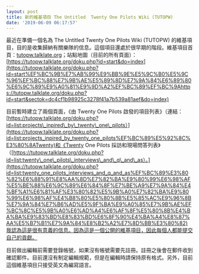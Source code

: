 ```yaml
---
layout: post
title: 新的維基項目 The Untitled  Twenty One Pilots Wiki (TUTOPW)
date: '2019-06-09 06:17:57'
---
```


最近在準備一個名為 The Untitled Twenty One Pilots Wiki (TUTOPW) 的維基項目，目的是收集歸納有關樂隊的信息。這個項目還處於很早期的階段。維基項目首頁：[tutopw.talklate.org](https://tutopw.talklate.org/doku.php?id=start%EF%BC%9B%E7%AB%99%E9%BB%9E%E5%9C%B0%E5%9C%96%EF%BC%88%E7%9B%AE%E5%89%8D%E7%9A%84%E6%89%80%E6%9C%89%E9%A0%81%E9%9D%A2%EF%BC%89%EF%BC%9Ahttps://tutopw.talklate.org/doku.php?id=start&sectok=dc4cf1b98925c3278f41a7b539a81aef&do=index)；站點地圖（目前的所有頁面）：[https://tutopw.talklate.org/doku.php?id=start&do=index](https://tutopw.talklate.org/doku.php?id=start%EF%BC%9B%E7%AB%99%E9%BB%9E%E5%9C%B0%E5%9C%96%EF%BC%88%E7%9B%AE%E5%89%8D%E7%9A%84%E6%89%80%E6%9C%89%E9%A0%81%E9%9D%A2%EF%BC%89%EF%BC%9Ahttps://tutopw.talklate.org/doku.php?id=start&sectok=dc4cf1b98925c3278f41a7b539a81aef&do=index)

目前暫時建立了兩個頁面，《由 Twenty One Pilots 啟發的項目列表》（連結：[https://tutopw.talklate.org/doku.php?id=list:projects\_inpired\_by\_twenty\_one\_pilots）](https://tutopw.talklate.org/doku.php?id=list:projects_inpired_by_twenty_one_pilots%EF%BC%89%E5%92%8C%E3%80%8ATwenty)和《Twenty One Pilots 採訪和現場問答列表》（[https://tutopw.talklate.org/doku.php?id=list:twenty\_one\_pilots\_interviews\_and\_q\_and\_as）。](https://tutopw.talklate.org/doku.php?id=list:twenty_one_pilots_interviews_and_q_and_as%EF%BC%89%E3%80%82%E6%88%91%E8%AA%8D%E7%82%BA%E9%80%99%E6%98%AF%E5%BE%88%E6%9C%89%E6%84%8F%E7%BE%A9%E7%9A%84%E4%BF%A1%E6%81%AF%E3%80%82%E5%9B%A0%E7%82%BA%E9%80%99%E6%98%AF%E4%B8%80%E5%80%8B%E5%85%AC%E9%96%8B%E7%9A%84%E7%B6%AD%E5%9F%BA%E9%A0%85%E7%9B%AE%EF%BC%8C%E5%9B%A0%E6%AD%A4%E6%AF%8F%E5%80%8B%E4%BA%BA%E9%83%BD%E8%83%BD%E6%8F%90%E4%BA%A4%E8%87%AA%E5%B7%B1%E7%9A%84%E8%B2%A2%E7%8D%BB%E3%80%82)我認為這是很有意義的信息。因為這是一個公開的維基項目，因此每個人都能提交自己的貢獻。

目前做出編輯前需要登錄帳號，如果沒有帳號需要先註冊。註冊之後會在郵件收到確認郵件。目前還沒有制定編輯規範，但是在編輯時請保持原有格式。另外，目前這個維基項目只接受英文為編寫語言。


